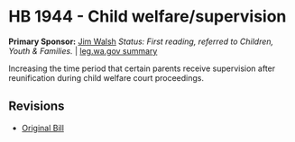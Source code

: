# HB 1944 - Child welfare/supervision
**Primary Sponsor:** [Jim Walsh](/person/leg/jim.walsh.md)
*Status: First reading, referred to Children, Youth & Families.* | [leg.wa.gov summary](https://app.leg.wa.gov/billsummary?BillNumber=1944&Year=2021)

Increasing the time period that certain parents receive supervision after reunification during child welfare court proceedings.

## Revisions
* [Original Bill](1/)